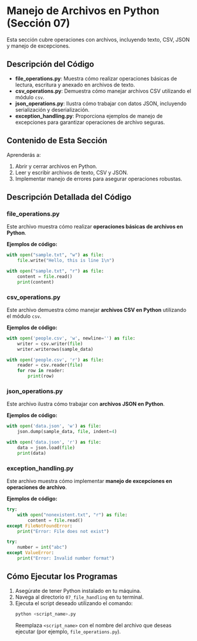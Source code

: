 # Manejo de Archivos en Python (Sección 07)

Esta sección cubre operaciones con archivos, incluyendo texto, CSV, JSON y manejo de excepciones.

## Descripción del Código

- **file_operations.py**: Muestra cómo realizar operaciones básicas de lectura, escritura y anexado en archivos de texto.
- **csv_operations.py**: Demuestra cómo manejar archivos CSV utilizando el módulo `csv`.
- **json_operations.py**: Ilustra cómo trabajar con datos JSON, incluyendo serialización y deserialización.
- **exception_handling.py**: Proporciona ejemplos de manejo de excepciones para garantizar operaciones de archivo seguras.

## Contenido de Esta Sección

Aprenderás a:
1. Abrir y cerrar archivos en Python.
2. Leer y escribir archivos de texto, CSV y JSON.
3. Implementar manejo de errores para asegurar operaciones robustas.

## Descripción Detallada del Código

### file_operations.py
Este archivo muestra cómo realizar **operaciones básicas de archivos en Python**.

**Ejemplos de código:**
```python
with open("sample.txt", "w") as file:
    file.write("Hello, this is line 1\n")
```
```python
with open("sample.txt", "r") as file:
    content = file.read()
    print(content)
```

### csv_operations.py
Este archivo demuestra cómo manejar **archivos CSV en Python** utilizando el módulo `csv`.

**Ejemplos de código:**
```python
with open('people.csv', 'w', newline='') as file:
    writer = csv.writer(file)
    writer.writerows(sample_data)
```
```python
with open('people.csv', 'r') as file:
    reader = csv.reader(file)
    for row in reader:
        print(row)
```

### json_operations.py
Este archivo ilustra cómo trabajar con **archivos JSON en Python**.

**Ejemplos de código:**
```python
with open('data.json', 'w') as file:
    json.dump(sample_data, file, indent=4)
```
```python
with open('data.json', 'r') as file:
    data = json.load(file)
    print(data)
```

### exception_handling.py
Este archivo muestra cómo implementar **manejo de excepciones en operaciones de archivo**.

**Ejemplos de código:**
```python
try:
    with open("nonexistent.txt", "r") as file:
        content = file.read()
except FileNotFoundError:
    print("Error: File does not exist")
```
```python
try:
    number = int("abc")
except ValueError:
    print("Error: Invalid number format")
```

## Cómo Ejecutar los Programas

1. Asegúrate de tener Python instalado en tu máquina.
2. Navega al directorio `07_file_handling` en tu terminal.
3. Ejecuta el script deseado utilizando el comando:
   ```bash
   python <script_name>.py
   ```
   Reemplaza `<script_name>` con el nombre del archivo que deseas ejecutar (por ejemplo, `file_operations.py`).

